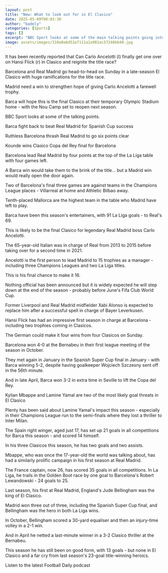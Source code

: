 ```yaml
---
layout: post
title: "New: What to look out for in El Clasico"
date: 2025-05-09T08:03:30
author: "badely"
categories: [Sports]
tags: []
excerpt: "BBC Sport looks at some of the main talking points going into the fourth and final Clasico of the season between Barcelona and Real Madrid."
image: assets/images/310a0a6d52e7111a1a981ec57246bb40.jpg
---
```


It has been recently reported that Can Carlo Ancelotti (l) finally get one over on Hansi Flick (r) in Clasico and reignite the title race?

Barcelona and Real Madrid go head-to-head on Sunday in a late-season El Clasico with huge ramifications for the title race.

Madrid need a win to strengthen hope of giving Carlo Ancelotti a farewell trophy.

Barca will hope this is the final Clasico at their temporary Olympic Stadium home - with the Nou Camp set to reopen next season.

BBC Sport looks at some of the talking points.

Barca fight back to beat Real Madrid for Spanish Cup success

Ruthless Barcelona thrash Real Madrid to go six points clear

Kounde wins Clasico Copa del Rey final for Barcelona

Barcelona lead Real Madrid by four points at the top of the La Liga table with four games left.

A Barca win would take them to the brink of the title... but a Madrid win would really open the door again.

Two of Barcelona's final three games are against teams in the Champions League places - Villarreal at home and Athletic Bilbao away.

Tenth-placed Mallorca are the highest team in the table who Madrid have left to play.

Barca have been this season's entertainers, with 91 La Liga goals - to Real's 69.

This is likely to be the final Clasico for legendary Real Madrid boss Carlo Ancelotti.

The 65-year-old Italian was in charge of Real from 2013 to 2015 before taking over for a second time in 2021.

Ancelotti is the first person to lead Madrid to 15 trophies as a manager - including three Champions Leagues and two La Liga titles.

This is his final chance to make it 16.

Nothing official has been announced but it is widely expected he will step down at the end of the season - probably before June's Fifa Club World Cup.

Former Liverpool and Real Madrid midfielder Xabi Alonso is expected to replace him after a successful spell in charge of Bayer Leverkusen.

Hansi Flick has had an impressive first season in charge at Barcelona - including two trophies coming in Clasicos.

The German could make it four wins from four Clasicos on Sunday.

Barcelona won 4-0 at the Bernabeu in their first league meeting of the season in October.

They met again in January in the Spanish Super Cup final in January - with Barca winning 5-2, despite having goalkeeper Wojciech Szczesny sent off in the 56th minute.

And in late April, Barca won 3-2 in extra time in Seville to lift the Copa del Rey.

Kylian Mbappe and Lamine Yamal are two of the most likely goal threats in El Clasico

Plenty has been said about Lamine Yamal's impact this season - especially in their Champions League run to the semi-finals where they lost a thriller to Inter Milan.

The Spain right winger, aged just 17, has set up 21 goals in all competitions for Barca this season - and scored 14 himself.

In his three Clasicos this season, he has two goals and two assists.

Mbappe, who was once the 17-year-old the world was talking about, has had a similarly prolific campaign in his first season at Real Madrid.

The France captain, now 26, has scored 35 goals in all competitions. In La Liga, he trails in the Golden Boot race by one goal to Barcelona's Robert Lewandowski - 24 goals to 25.

Last season, his first at Real Madrid, England's Jude Bellingham was the king of El Clasico.

Madrid won three out of three, including the Spanish Super Cup final, and Bellingham was the hero in both La Liga wins.

In October, Bellingham scored a 30-yard equaliser and then an injury-time volley in a 2-1 win.

And in April he netted a last-minute winner in a 3-2 Clasico thriller at the Bernabeu.

This season he has still been on good form, with 13 goals - but none in El Clasico and a far cry from last season's 23-goal title-winning heroics.

Listen to the latest Football Daily podcast

